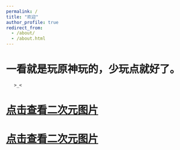```yaml
---
permalink: /
title: "欢迎"
author_profile: true
redirect_from: 
  - /about/
  - /about.html
---
```


一看就是**玩原神玩的**，少玩点就好了。
======
       >_<
[点击查看二次元图片](https://s21.ax1x.com/2024/12/09/pAHmnC8.png)
======
[点击查看二次元图片](https://s21.ax1x.com/2024/12/09/pAHmu8S.png)
======
